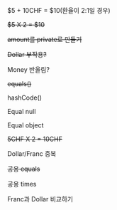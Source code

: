$5 + 10CHF = $10(환율이 2:1일 경우)

<s>$5 X 2 = $10</s>

<s>amount를 private로 만들기</s>

<s>Dollar 부작용?</s>

Money 반올림?

<s>equals()</s>

hashCode()

Equal null

Equal object

<s>5CHF X 2 = 10CHF</s>

Dollar/Franc 중복

<s>공용 equals</s>

공용 times

Franc과 Dollar 비교하기
